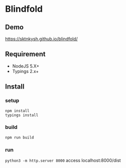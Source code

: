 # Blindfold

## Demo

https://sktnkysh.github.io/blindfold/

## Requirement

- NodeJS 5.X+
- Typings 2.x+

## Install

### setup
```shell
npm install
typings install
```

### build
`npm run build`

### run
`python3 -m http.server 8000`
access localhost:8000/dist

